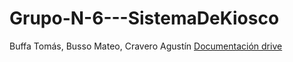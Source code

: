 # Grupo-N-6---SistemaDeKiosco
Buffa Tomás, Busso Mateo, Cravero Agustín
[Documentación drive](https://docs.google.com/document/d/1SjbVQef-ZfhMWIzEnJJKrjA2DIaURhY59kPe264IKgw/edit?tab=t.0)


